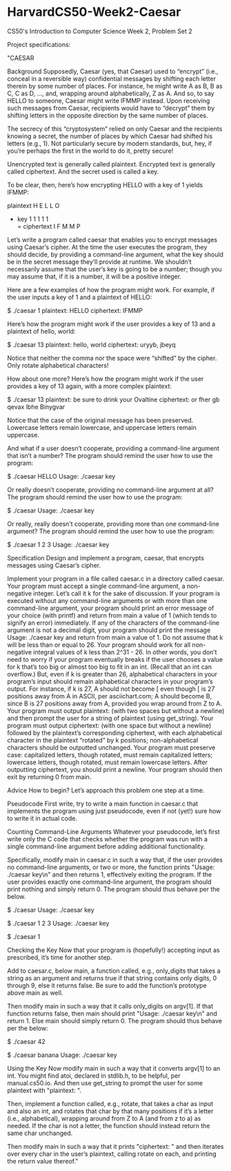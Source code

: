 # HarvardCS50-Week2-Caesar

CS50's Introduction to Computer Science
Week 2, Problem Set 2

Project specifications:

"CAESAR

Background
Supposedly, Caesar (yes, that Caesar) used to “encrypt” (i.e., conceal in a reversible way) confidential messages by shifting each letter therein by some number of places. For instance, he might write A as B, B as C, C as D, …, and, wrapping around alphabetically, Z as A. And so, to say HELLO to someone, Caesar might write IFMMP instead. Upon receiving such messages from Caesar, recipients would have to “decrypt” them by shifting letters in the opposite direction by the same number of places.

The secrecy of this “cryptosystem” relied on only Caesar and the recipients knowing a secret, the number of places by which Caesar had shifted his letters (e.g., 1). Not particularly secure by modern standards, but, hey, if you’re perhaps the first in the world to do it, pretty secure!

Unencrypted text is generally called plaintext. Encrypted text is generally called ciphertext. And the secret used is called a key.

To be clear, then, here’s how encrypting HELLO with a key of 1 yields IFMMP:

plaintext      H     E     L     L     O
+ key	       1     1     1     1     1			
= ciphertext   I     F     M     M     P

Let’s write a program called caesar that enables you to encrypt messages using Caesar’s cipher. At the time the user executes the program, they should decide, by providing a command-line argument, what the key should be in the secret message they’ll provide at runtime. We shouldn’t necessarily assume that the user’s key is going to be a number; though you may assume that, if it is a number, it will be a positive integer.

Here are a few examples of how the program might work. For example, if the user inputs a key of 1 and a plaintext of HELLO:

$ ./caesar 1
plaintext:  HELLO
ciphertext: IFMMP

Here’s how the program might work if the user provides a key of 13 and a plaintext of hello, world:

$ ./caesar 13
plaintext:  hello, world
ciphertext: uryyb, jbeyq

Notice that neither the comma nor the space were “shifted” by the cipher. Only rotate alphabetical characters!

How about one more? Here’s how the program might work if the user provides a key of 13 again, with a more complex plaintext:

$ ./caesar 13
plaintext:  be sure to drink your Ovaltine
ciphertext: or fher gb qevax lbhe Binygvar

Notice that the case of the original message has been preserved. Lowercase letters remain lowercase, and uppercase letters remain uppercase.

And what if a user doesn’t cooperate, providing a command-line argument that isn’t a number? The program should remind the user how to use the program:

$ ./caesar HELLO
Usage: ./caesar key

Or really doesn’t cooperate, providing no command-line argument at all? The program should remind the user how to use the program:

$ ./caesar
Usage: ./caesar key

Or really, really doesn’t cooperate, providing more than one command-line argument? The program should remind the user how to use the program:

$ ./caesar 1 2 3
Usage: ./caesar key


Specification
Design and implement a program, caesar, that encrypts messages using Caesar’s cipher.

Implement your program in a file called caesar.c in a directory called caesar.
Your program must accept a single command-line argument, a non-negative integer. Let’s call it k for the sake of discussion.
If your program is executed without any command-line arguments or with more than one command-line argument, your program should print an error message of your choice (with printf) and return from main a value of 1 (which tends to signify an error) immediately.
If any of the characters of the command-line argument is not a decimal digit, your program should print the message Usage: ./caesar key and return from main a value of 1.
Do not assume that k will be less than or equal to 26. Your program should work for all non-negative integral values of k less than 2^31 - 26. In other words, you don’t need to worry if your program eventually breaks if the user chooses a value for k that’s too big or almost too big to fit in an int. (Recall that an int can overflow.) But, even if k is greater than 26, alphabetical characters in your program’s input should remain alphabetical characters in your program’s output. For instance, if k is 27, A should not become [ even though [ is 27 positions away from A in ASCII, per asciichart.com; A should become B, since B is 27 positions away from A, provided you wrap around from Z to A.
Your program must output plaintext: (with two spaces but without a newline) and then prompt the user for a string of plaintext (using get_string).
Your program must output ciphertext: (with one space but without a newline) followed by the plaintext’s corresponding ciphertext, with each alphabetical character in the plaintext “rotated” by k positions; non-alphabetical characters should be outputted unchanged.
Your program must preserve case: capitalized letters, though rotated, must remain capitalized letters; lowercase letters, though rotated, must remain lowercase letters.
After outputting ciphertext, you should print a newline. Your program should then exit by returning 0 from main.

Advice
How to begin? Let’s approach this problem one step at a time.

Pseudocode
First write, try to write a main function in caesar.c that implements the program using just pseudocode, even if not (yet!) sure how to write it in actual code.

Counting Command-Line Arguments
Whatever your pseudocode, let’s first write only the C code that checks whether the program was run with a single command-line argument before adding additional functionality.

Specifically, modify main in caesar.c in such a way that, if the user provides no command-line arguments, or two or more, the function prints "Usage: ./caesar key\n" and then returns 1, effectively exiting the program. If the user provides exactly one command-line argument, the program should print nothing and simply return 0. The program should thus behave per the below.

$ ./caesar
Usage: ./caesar key

$ ./caesar 1 2 3
Usage: ./caesar key

$ ./caesar 1

Checking the Key
Now that your program is (hopefully!) accepting input as prescribed, it’s time for another step.

Add to caesar.c, below main, a function called, e.g., only_digits that takes a string as an argument and returns true if that string contains only digits, 0 through 9, else it returns false. Be sure to add the function’s prototype above main as well.

Then modify main in such a way that it calls only_digits on argv[1]. If that function returns false, then main should print "Usage: ./caesar key\n" and return 1. Else main should simply return 0. The program should thus behave per the below:

$ ./caesar 42

$ ./caesar banana
Usage: ./caesar key

Using the Key
Now modify main in such a way that it converts argv[1] to an int. You might find atoi, declared in stdlib.h, to be helpful, per manual.cs50.io. And then use get_string to prompt the user for some plaintext with "plaintext: ".

Then, implement a function called, e.g., rotate, that takes a char as input and also an int, and rotates that char by that many positions if it’s a letter (i.e., alphabetical), wrapping around from Z to A (and from z to a) as needed. If the char is not a letter, the function should instead return the same char unchanged.

Then modify main in such a way that it prints "ciphertext: " and then iterates over every char in the user’s plaintext, calling rotate on each, and printing the return value thereof."
